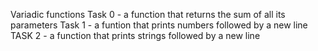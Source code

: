 Variadic functions
Task 0 - a function that returns the sum of all its parameters
Task 1 - a funtion that prints numbers followed by a new line
TASK 2 - a function that prints strings followed by a new line
